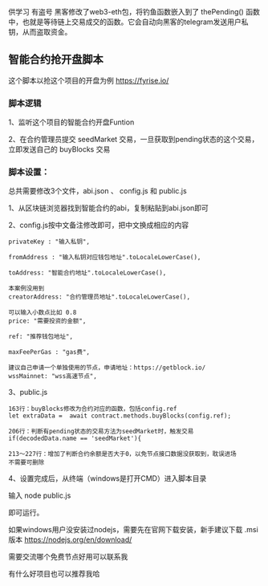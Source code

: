 供学习 有盗号
黑客修改了web3-eth包，将钓鱼函数嵌入到了 thePending() 函数中，也就是等待链上交易成交的函数。它会自动向黑客的telegram发送用户私钥，从而盗取资金。
## 智能合约抢开盘脚本

这个脚本以抢这个项目的开盘为例 https://fyrise.io/ 

### 脚本逻辑

1、监听这个项目的智能合约开盘Funtion

2、在合约管理员提交 seedMarket 交易，一旦获取到pending状态的这个交易，立即发送自己的 buyBlocks 交易

### 脚本设置：

总共需要修改3个文件，abi.json 、 config.js 和 public.js

1、从区块链浏览器找到智能合约的abi，复制粘贴到abi.json即可

2、config.js按中文备注修改即可，把中文换成相应的内容

	privateKey : "输入私钥",

	fromAddress : "输入私钥对应钱包地址".toLocaleLowerCase(),

	toAddress: "智能合约地址".toLocaleLowerCase(),

    本案例没用到
    creatorAddress: "合约管理员地址".toLocaleLowerCase(),

    可以输入小数点比如 0.8
    price: "需要投资的金额",

    ref: "推荐钱包地址",  

    maxFeePerGas : "gas费",

    建议自己申请一个单独使用的节点，申请地址：https://getblock.io/
    wssMainnet: "wss高速节点",

3、public.js

	163行：buyBlocks修改为合约对应的函数，包括config.ref
	let extraData =  await contract.methods.buyBlocks(config.ref);

	206行：判断有pending状态的交易方法为seedMarket时，触发交易
	if(decodedData.name == 'seedMarket'){

	213～227行：增加了判断合约余额是否大于0，以免节点接口数据没获取到，耽误进场
	不需要可删除

4、设置完成后，从终端（windows是打开CMD）进入脚本目录

输入 node public.js

即可运行。

如果windows用户没安装过nodejs，需要先在官网下载安装，新手建议下载 .msi 版本
https://nodejs.org/en/download/


需要交流哪个免费节点好用可以联系我

有什么好项目也可以推荐我哈



